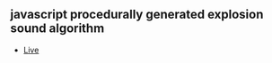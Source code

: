 ## javascript procedurally generated explosion sound algorithm
- [Live](https://bacionejs.github.io/explosion)

